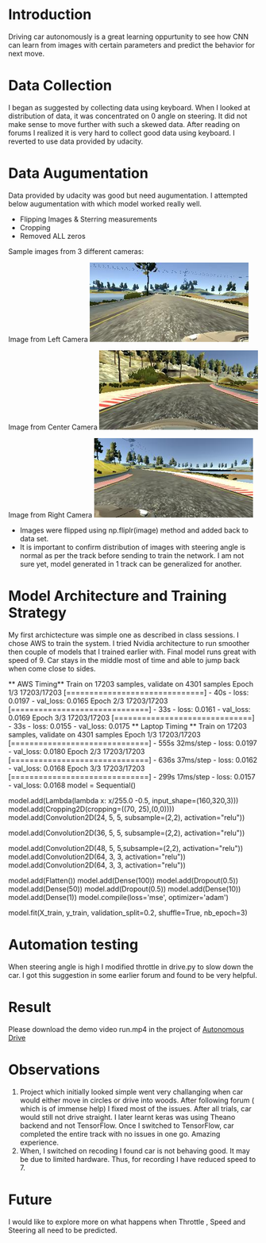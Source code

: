 # Introduction

Driving car autonomously is a great learning oppurtunity to see how CNN can learn from images with certain parameters and predict the behavior for next move.

# Data Collection

I began as suggested by collecting data using keyboard. When I looked at distribution of data, it was concentrated on 0 angle on steering. It did not make sense to move further with such a skewed data. After reading on forums I realized it is very hard to collect good data using keyboard. I reverted to use data provided by udacity.

# Data Augumentation

Data provided by udacity was good but need augumentation. I attempted below augumentation with which model worked really well.

* Flipping Images & Sterring measurements
* Cropping
* Removed ALL zeros

Sample images from 3 different cameras:

Image from Left Camera
![picture](left.jpg)

Image from Center Camera
![picture](center.jpg)

Image from Right Camera
![picture](right.jpg)

* Images were flipped using np.fliplr(image) method and added back to data set.
* It is important to confirm distribution of images with steering angle is normal as per the track before sending to train the network. I am not sure yet, model generated in 1 track can be generalized for another.

# Model Architecture and Training Strategy

My first archictecture was simple one as described in class sessions. I chose AWS to train the system. I tried Nvidia architecture to run smoother then couple of models that I trained earlier with. Final model runs great with speed of 9. Car stays in the middle most of time and able to jump back when come close to sides. 

** AWS Timing** 
Train on 17203 samples, validate on 4301 samples
Epoch 1/3
17203/17203 [==============================] - 40s - loss: 0.0197 - val_loss: 0.0165
Epoch 2/3
17203/17203 [==============================] - 33s - loss: 0.0161 - val_loss: 0.0169
Epoch 3/3
17203/17203 [==============================] - 33s - loss: 0.0155 - val_loss: 0.0175
** Laptop Timing **
Train on 17203 samples, validate on 4301 samples
Epoch 1/3
17203/17203 [==============================] - 555s 32ms/step - loss: 0.0197 - val_loss: 0.0180
Epoch 2/3
17203/17203 [==============================] - 636s 37ms/step - loss: 0.0162 - val_loss: 0.0168
Epoch 3/3
17203/17203 [==============================] - 299s 17ms/step - loss: 0.0157 - val_loss: 0.0168
model = Sequential()

model.add(Lambda(lambda x: x/255.0 -0.5, input_shape=(160,320,3)))
model.add(Cropping2D(cropping=((70, 25),(0,0))))
model.add(Convolution2D(24, 5, 5, subsample=(2,2),  activation="relu"))

model.add(Convolution2D(36, 5, 5, subsample=(2,2), activation="relu"))

model.add(Convolution2D(48, 5, 5,subsample=(2,2), activation="relu"))
model.add(Convolution2D(64, 3, 3, activation="relu"))
model.add(Convolution2D(64, 3, 3, activation="relu"))

model.add(Flatten())
model.add(Dense(100))
model.add(Dropout(0.5))
model.add(Dense(50))
model.add(Dropout(0.5))
model.add(Dense(10))
model.add(Dense(1))
model.compile(loss='mse', optimizer='adam')

model.fit(X_train, y_train, validation_split=0.2, shuffle=True, nb_epoch=3)

# Automation testing

When steering angle is high I modified throttle in drive.py to slow down the car. I got this suggestion in some earlier forum and found to be very helpful.

# Result
Please download the demo video run.mp4 in the project of [Autonomous Drive](run.mp4) 

# Observations

1. Project which initially looked simple went very challanging when car would either move in circles or drive into woods. After following forum ( which is of immense help) I fixed most of the issues. After all trials, car would still not drive straight. I later learnt keras was using Theano backend and not TensorFlow. Once I switched to TensorFlow, car completed the entire track with no issues in one go. Amazing experience.
2. When, I switched on recoding I found car is not behaving good. It may be due to limited hardware. Thus, for recording I have reduced speed to 7.

# Future

I would like to explore more on what happens when Throttle , Speed and Steering all need to be predicted.

